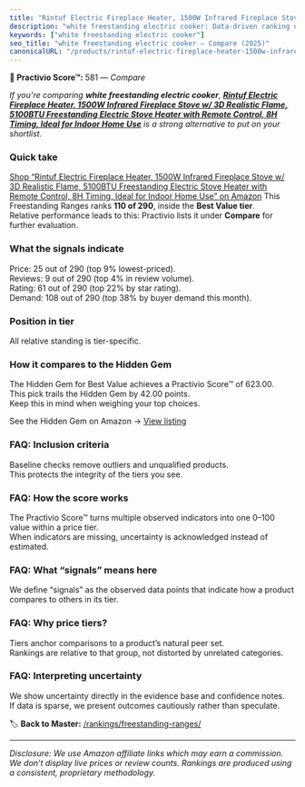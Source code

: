 ```yaml
---
title: "Rintuf Electric Fireplace Heater, 1500W Infrared Fireplace Stove w/ 3D Realistic Flame, 5100BTU Freestanding Electric Stove Heater with Remote Control, 8H Timing, Ideal for Indoor Home Use"
description: "white freestanding electric cooker: Data-driven ranking using the Practivio Score™. Positioned by quality, value, demand, findability, momentum."
keywords: ["white freestanding electric cooker"]
seo_title: "white freestanding electric cooker — Compare (2025)"
canonicalURL: "/products/rintuf-electric-fireplace-heater-1500w-infrared-fireplace-stove-w-3d-realistic-flame-5100btu-freestanding-electric-stove-heater-with-remote-control-8h-timing-ideal-for-indoor-home-use-B0BDFWQPSB/"
---
```


**🛒 Practivio Score™:** 581 — _Compare_


*If you're comparing **white freestanding electric cooker**, **[Rintuf Electric Fireplace Heater, 1500W Infrared Fireplace Stove w/ 3D Realistic Flame, 5100BTU Freestanding Electric Stove Heater with Remote Control, 8H Timing, Ideal for Indoor Home Use](https://www.amazon.com/dp/B0BDFWQPSB?tag=practivio-20)** is a strong alternative to put on your shortlist.*
### Quick take
[Shop “Rintuf Electric Fireplace Heater, 1500W Infrared Fireplace Stove w/ 3D Realistic Flame, 5100BTU Freestanding Electric Stove Heater with Remote Control, 8H Timing, Ideal for Indoor Home Use” on Amazon](https://www.amazon.com/dp/B0BDFWQPSB?tag=practivio-20)
This Freestanding Ranges ranks **110 of 290**, inside the **Best Value tier**.  
Relative performance leads to this: Practivio lists it under **Compare** for further evaluation.

### What the signals indicate
Price: 25 out of 290 (top 9% lowest-priced).  
Reviews: 9 out of 290 (top 4% in review volume).  
Rating: 61 out of 290 (top 22% by star rating).  
Demand: 108 out of 290 (top 38% by buyer demand this month).

### Position in tier
All relative standing is tier-specific.

### How it compares to the Hidden Gem
The Hidden Gem for Best Value achieves a Practivio Score™ of 623.00.  
This pick trails the Hidden Gem by 42.00 points.  
Keep this in mind when weighing your top choices.  

See the Hidden Gem on Amazon → [View listing](https://www.amazon.com/dp/B09JKLY86J?tag=practivio-20)

### FAQ: Inclusion criteria
Baseline checks remove outliers and unqualified products.  
This protects the integrity of the tiers you see.

### FAQ: How the score works
The Practivio Score™ turns multiple observed indicators into one 0–100 value within a price tier.  
When indicators are missing, uncertainty is acknowledged instead of estimated.

### FAQ: What “signals” means here
We define “signals” as the observed data points that indicate how a product compares to others in its tier.

### FAQ: Why price tiers?
Tiers anchor comparisons to a product’s natural peer set.  
Rankings are relative to that group, not distorted by unrelated categories.

### FAQ: Interpreting uncertainty
We show uncertainty directly in the evidence base and confidence notes.  
If data is sparse, we present outcomes cautiously rather than speculate.

<!-- Missing template for Compare/CompareWithinPriceClass -->


🏷️ **Back to Master:** [/rankings/freestanding-ranges/](/rankings/freestanding-ranges/)

---
_Disclosure: We use Amazon affiliate links which may earn a commission. We don’t display live prices or review counts. Rankings are produced using a consistent, proprietary methodology._
